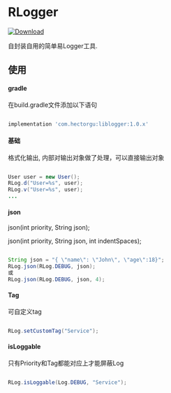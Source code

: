 # RLogger

[![Download][jcenter-svg]][jcenter-link]

自封装自用的简单易Logger工具.

## 使用

#### gradle

在build.gradle文件添加以下语句

```gradle

implementation 'com.hectorgu:liblogger:1.0.x'

```

#### 基础

格式化输出, 内部对输出对象做了处理，可以直接输出对象

```java

User user = new User();
RLog.d("User=%s", user);
RLog.v("User=%s", user);
...
```

#### json

json(int priority, String json);

json(int priority, String json, int indentSpaces);

```java

String json = "{ \"name\": \"John\", \"age\":18}";
RLog.json(RLog.DEBUG, json);
或
RLog.json(RLog.DEBUG, json, 4);

```

#### Tag

可自定义tag

```java

RLog.setCustomTag("Service");

```

#### isLoggable

只有Priority和Tag都能对应上才能屏蔽Log

```java

RLog.isLoggable(Log.DEBUG, "Service");

```

[jcenter-svg]: https://api.bintray.com/packages/hectorgu/maven/liblogger/images/download.svg?version=1.0.4
[jcenter-link]: https://bintray.com/hectorgu/maven/liblogger/1.0.4/link
